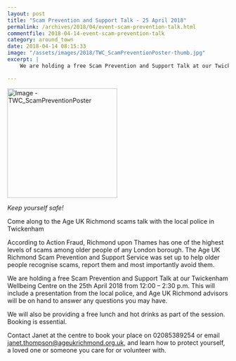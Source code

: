 ```yaml
---
layout: post
title: "Scam Prevention and Support Talk - 25 April 2018"
permalink: /archives/2018/04/event-scam-prevention-talk.html
commentfile: 2018-04-14-event-scam-prevention-talk
category: around_town
date: 2018-04-14 08:15:33
image: "/assets/images/2018/TWC_ScamPreventionPoster-thumb.jpg"
excerpt: |
    We are holding a free Scam Prevention and Support Talk at our Twickenham Wellbeing Centre on the 25th April 2018 from 12:00 – 2:30 p.m. This will include a presentation from the local police, and Age UK Richmond advisors will be on hand to answer any questions you may have.

---
```


<a href="/assets/images/2018/TWC_ScamPreventionPoster.jpg" title="Click for a larger image"><img src="/assets/images/2018/TWC_ScamPreventionPoster-thumb.jpg" width="250" alt="Image - TWC_ScamPreventionPoster"  class="photo right"/></a>


*Keep yourself safe!*

Come along to the Age UK Richmond scams talk with the local police in Twickenham

According to Action Fraud, Richmond upon Thames has one of the highest levels of scams among older people of any London borough. The Age UK Richmond Scam Prevention and Support Service was set up to help older people recognise scams, report them and most importantly avoid them.

We are holding a free Scam Prevention and Support Talk at our Twickenham Wellbeing Centre on the 25th April 2018 from 12:00 – 2:30 p.m. This will include a presentation from the local police, and Age UK Richmond advisors will be on hand to answer any questions you may have.

We will also be providing a free lunch and hot drinks as part of the session.  Booking is essential.

Contact Janet at the centre to book your place on 02085389254 or email janet.thompson@ageukrichmond.org.uk, and learn how to protect yourself, a loved one or someone you care for or volunteer with.
